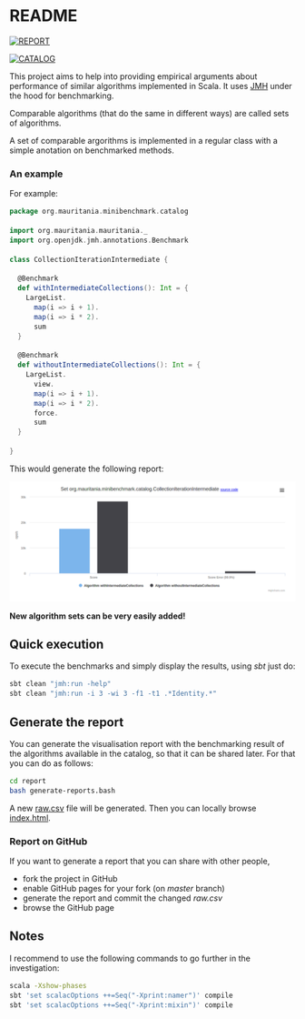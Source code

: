 # README

[![REPORT](https://img.shields.io/badge/GOTO-REPORT-3333FF.svg)](https://mauriciojost.github.io/scala-benchmark/)

[![CATALOG](https://img.shields.io/badge/GOTO-CATALOG-3333FF.svg)](src/main/scala/org/mauritania/minibenchmark/catalog/)

This project aims to help into providing empirical arguments about performance of similar algorithms implemented in Scala. 
It uses [JMH](http://openjdk.java.net/projects/code-tools/jmh/) under the hood for benchmarking.

Comparable algorithms (that do the same in different ways) are called sets of algorithms.

A set of comparable argorithms is implemented in a regular class with a simple anotation on benchmarked methods. 

### An example

For example:

```scala
package org.mauritania.minibenchmark.catalog

import org.mauritania.mauritania._
import org.openjdk.jmh.annotations.Benchmark

class CollectionIterationIntermediate {

  @Benchmark
  def withIntermediateCollections(): Int = {
    LargeList.
      map(i => i + 1).
      map(i => i * 2).
      sum
  }

  @Benchmark
  def withoutIntermediateCollections(): Int = {
    LargeList.
      view.
      map(i => i + 1).
      map(i => i * 2).
      force.
      sum
  }

}
```

This would generate the following report:

![Example of a generated report](images/report-sample.png)

 **New algorithm sets can be very easily added!**

## Quick execution

To execute the benchmarks and simply display the results, using _sbt_ just do:

```bash
sbt clean "jmh:run -help"
sbt clean "jmh:run -i 3 -wi 3 -f1 -t1 .*Identity.*"
```

## Generate the report

You can generate the visualisation report with the benchmarking result of the algorithms available in the catalog, so that it can be shared later. 
For that you can do as follows:

```bash
cd report
bash generate-reports.bash
```
A new [raw.csv](report/input/raw.csv) file will be generated. Then you can locally browse [index.html](index.html).

### Report on GitHub

If you want to generate a report that you can share with other people, 
- fork the project in GitHub
- enable GitHub pages for your fork (on _master_ branch)
- generate the report and commit the changed _raw.csv_
- browse the GitHub page

## Notes

I recommend to use the following commands to go further in the investigation:

```bash
scala -Xshow-phases
sbt 'set scalacOptions ++=Seq("-Xprint:namer")' compile
sbt 'set scalacOptions ++=Seq("-Xprint:mixin")' compile
```


